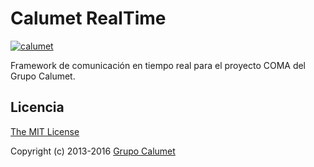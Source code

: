 # Calumet RealTime

[![calumet](https://img.shields.io/badge/calumet-project-2b3bd0.svg)](http://calumet.uis.edu.co)

Framework de comunicación en tiempo real para el proyecto COMA del Grupo Calumet.

## Licencia

[The MIT License](http://opensource.org/licenses/MIT)

Copyright (c) 2013-2016 [Grupo Calumet](http://cormoran.uis.edu.co/calumet)
